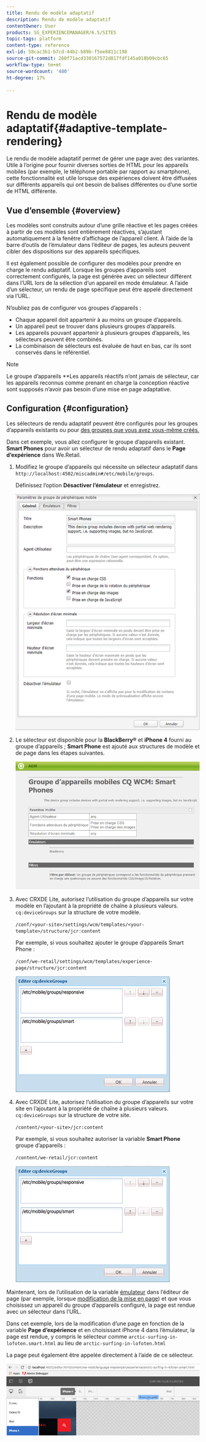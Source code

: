 ```yaml
---
title: Rendu de modèle adaptatif
description: Rendu de modèle adaptatif
contentOwner: User
products: SG_EXPERIENCEMANAGER/6.5/SITES
topic-tags: platform
content-type: reference
exl-id: 58cac3b1-b7cd-44b2-b89b-f5ee8811c198
source-git-commit: 260f71acd330167572d817fdf145a018b09cbc65
workflow-type: tm+mt
source-wordcount: '480'
ht-degree: 17%

---
```


# Rendu de modèle adaptatif{#adaptive-template-rendering}

Le rendu de modèle adaptatif permet de gérer une page avec des variantes. Utile à l’origine pour fournir diverses sorties de HTML pour les appareils mobiles (par exemple, le téléphone portable par rapport au smartphone), cette fonctionnalité est utile lorsque des expériences doivent être diffusées sur différents appareils qui ont besoin de balises différentes ou d’une sortie de HTML différente.

## Vue d’ensemble {#overview}

Les modèles sont construits autour d’une grille réactive et les pages créées à partir de ces modèles sont entièrement réactives, s’ajustant automatiquement à la fenêtre d’affichage de l’appareil client. À l’aide de la barre d’outils de l’émulateur dans l’éditeur de pages, les auteurs peuvent cibler des dispositions sur des appareils spécifiques.

Il est également possible de configurer des modèles pour prendre en charge le rendu adaptatif. Lorsque les groupes d’appareils sont correctement configurés, la page est générée avec un sélecteur différent dans l’URL lors de la sélection d’un appareil en mode émulateur. A l’aide d’un sélecteur, un rendu de page spécifique peut être appelé directement via l’URL.

N’oubliez pas de configurer vos groupes d’appareils :

* Chaque appareil doit appartenir à au moins un groupe d’appareils.
* Un appareil peut se trouver dans plusieurs groupes d’appareils.
* Les appareils pouvant appartenir à plusieurs groupes d’appareils, les sélecteurs peuvent être combinés.
* La combinaison de sélecteurs est évaluée de haut en bas, car ils sont conservés dans le référentiel.

>[!NOTE]
>
>Le groupe d’appareils **Les appareils réactifs n’ont jamais de sélecteur, car les appareils reconnus comme prenant en charge la conception réactive sont supposés n’avoir pas besoin d’une mise en page adaptative.

## Configuration {#configuration}

Les sélecteurs de rendu adaptatif peuvent être configurés pour les groupes d’appareils existants ou pour [des groupes que vous avez vous-même créés.](/help/sites-developing/mobile.md#device-groups)

Dans cet exemple, vous allez configurer le groupe d’appareils existant. **Smart Phones** pour avoir un sélecteur de rendu adaptatif dans le **Page d’expérience** dans We.Retail.

1. Modifiez le groupe d’appareils qui nécessite un sélecteur adaptatif dans `http://localhost:4502/miscadmin#/etc/mobile/groups`.

   Définissez l’option **Désactiver l’émulateur** et enregistrez.

   ![chlimage_1-157](assets/chlimage_1-157.png)

1. Le sélecteur est disponible pour la **BlackBerry®** et **iPhone 4** fourni au groupe d’appareils ; **Smart Phone** est ajouté aux structures de modèle et de page dans les étapes suivantes.

   ![chlimage_1-158](assets/chlimage_1-158.png)

1. Avec CRXDE Lite, autorisez l’utilisation du groupe d’appareils sur votre modèle en l’ajoutant à la propriété de chaîne à plusieurs valeurs. `cq:deviceGroups` sur la structure de votre modèle.

   `/conf/<your-site>/settings/wcm/templates/<your-template>/structure/jcr:content`

   Par exemple, si vous souhaitez ajouter le groupe d’appareils Smart Phone :

   `/conf/we-retail/settings/wcm/templates/experience-page/structure/jcr:content`

   ![chlimage_1-159](assets/chlimage_1-159.png)

1. Avec CRXDE Lite, autorisez l’utilisation du groupe d’appareils sur votre site en l’ajoutant à la propriété de chaîne à plusieurs valeurs. `cq:deviceGroups` sur la structure de votre site.

   `/content/<your-site>/jcr:content`

   Par exemple, si vous souhaitez autoriser la variable **Smart Phone** groupe d’appareils :

   `/content/we-retail/jcr:content`

   ![chlimage_1-160](assets/chlimage_1-160.png)

Maintenant, lors de l’utilisation de la variable [émulateur](/help/sites-authoring/responsive-layout.md#layout-definitions-device-emulation-and-breakpoints) dans l’éditeur de page (par exemple, lorsque [modification de la mise en page](/help/sites-authoring/responsive-layout.md)) et que vous choisissez un appareil du groupe d’appareils configuré, la page est rendue avec un sélecteur dans l’URL.

Dans cet exemple, lors de la modification d’une page en fonction de la variable **Page d’expérience** et en choisissant iPhone 4 dans l’émulateur, la page est rendue, y compris le sélecteur comme `arctic-surfing-in-lofoten.smart.html` au lieu de `arctic-surfing-in-lofoten.html`

La page peut également être appelée directement à l’aide de ce sélecteur.

![chlimage_1-161](assets/chlimage_1-161.png)
